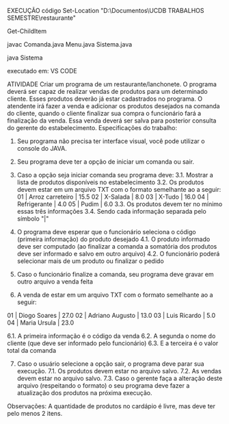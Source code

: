 EXECUÇÃO código
Set-Location "D:\Documentos\UCDB TRABALHOS SEMESTRE\restaurante"

Get-ChildItem

javac Comanda.java Menu.java Sistema.java

java Sistema

executado em: VS CODE

ATIVIDADE
Criar um programa de um restaurante/lanchonete. O programa deverá ser capaz de realizar vendas de produtos para um determinado cliente. Esses produtos deverão já estar cadastrados no programa. O atendente irá fazer a venda e adicionar os produtos desejados na comanda do cliente, quando o cliente finalizar sua compra o funcionário fará a finalização da venda. Essa venda deverá ser salva para posterior consulta do gerente do estabelecimento.
 Especificações do trabalho:
1.	Seu programa não precisa ter interface visual, você pode utilizar o console do JAVA.

2.	Seu programa deve ter a opção de iniciar um comanda ou sair.


3.	Caso a opção seja iniciar comanda seu programa deve:
3.1.	Mostrar a lista de produtos disponíveis no estabelecimento
3.2.	Os produtos devem estar em um arquivo TXT com o formato semelhante ao a seguir:
01 | Arroz carreteiro | 15.5
02 | X-Salada | 8.0
03 | X-Tudo | 16.0
04 | Refrigerante | 4.0
05 | Pudim | 6.0
3.3.	Os produtos devem ter no mínimo essas três informações
3.4.	Sendo cada informação separada pelo símbolo "|"


4.	O programa deve esperar que o funcionário seleciona o código (primeira informação) do produto desejado
4.1.	O produto informado deve ser computado (ao finalizar a comanda a somatória dos produtos deve ser informado e salvo em outro arquivo)
4.2.	O funcionário poderá selecionar mais de um produto ou finalizar o pedido


5.	Caso o funcionário finalize a comanda, seu programa deve gravar em outro arquivo a venda feita

6.	A venda de estar em um arquivo TXT com o formato semelhante ao a seguir:


01 | Diogo Soares | 27.0
02 | Adriano Augusto | 13.0
03 | Luis Ricardo | 5.0
04 | Maria Ursula | 23.0

6.1.	A primeira informação é o código da venda
6.2.	A segunda o nome do cliente (que deve ser informado pelo funcionário)
6.3.	E a terceira é o valor total da comanda

7.	Caso o usuário selecione a opção sair, o programa deve parar sua execução.
7.1.	Os produtos devem estar no arquivo salvo.
7.2.	As vendas devem estar no arquivo salvo.
7.3.	Caso o gerente faça a alteração deste arquivo (respeitando o formato) o seu programa deve fazer a atualização dos produtos na próxima execução.
 
Observações:
 A quantidade de produtos no cardápio é livre, mas deve ter pelo menos 2 itens.
